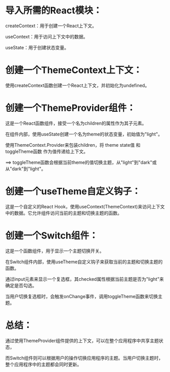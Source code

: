 # 导入所需的React模块：

createContext：用于创建一个React上下文。

useContext：用于访问上下文中的数据。

useState：用于创建状态变量。

# 创建一个ThemeContext上下文：

使用createContext函数创建一个React上下文，并初始化为undefined。

# 创建一个ThemeProvider组件：

这是一个React函数组件，接受一个名为children的属性作为其子元素。

在组件内部，使用useState创建一个名为theme的状态变量，初始值为"light"。

使用ThemeContext.Provider来包装children，将 theme state值 和 toggleTheme函数  作为值传递给上下文。

==> toggleTheme函数会根据当前theme的值切换主题，从"light"到"dark"或从"dark"到"light"。

# 创建一个useTheme自定义钩子：

这是一个自定义的React Hook，使用useContext(ThemeContext)来访问上下文中的数据。它允许组件访问当前的主题和切换主题的函数。

# 创建一个Switch组件：
这是一个函数组件，用于显示一个主题切换开关。

在Switch组件内部，使用useTheme自定义钩子来获取当前的主题和切换主题的函数。

通过input元素来显示一个复选框，其checked属性根据当前主题是否为"light"来确定是否勾选。

当用户切换复选框时，会触发onChange事件，调用toggleTheme函数来切换主题。

# 总结：
通过使用ThemeProvider组件提供的上下文，可以在整个应用程序中共享主题状态，

而Switch组件则可以根据用户的操作切换应用程序的主题。当用户切换主题时，整个应用程序中的主题都会同时更新。
